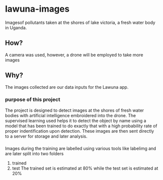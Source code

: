 # lawuna-images

Imagesof pollutants taken at the shores of lake victoria, a fresh water body in Uganda.

## How?
A camera was used, however, a drone will be employed to take more images

## Why?
The images collected are our data inputs for the Lawuna app.

### purpose of this project
The project is designed to detect images at the shores of fresh water bodies with artificial intelligence embroidered into the drone.
The supervised learning used helps it to detect the object by name using a model that has been trained to do exactly that with a high probability rate
of proper indentification upon detection. These images are then sent directly to a server for storage and later analysis.

###
Images during the training are labelled using various tools like labelimg and are later split into two folders
1. trained
2. test
The trained set is estimated at 80% while the test set is estimated at 20%
